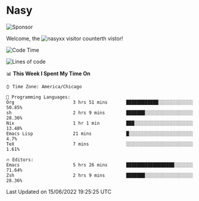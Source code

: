 # Nasy

<!--
<p align="center">
<img height="200" src="https://github-readme-stats.vercel.app/api?username=nasyxx&count_private=true&show_icons=true&theme=dracula&include_all_commits=true"/>
<img height="200" src="https://github-readme-stats.vercel.app/api/top-langs/?username=nasyxx&theme=dracula&hide=html,jupyter+notebook&count_private=true&show_icons=true"/>
</p>

  
----------------
-->

![Sponsor](https://img.shields.io/static/v1.svg?label=Sponsor&message=%E2%9D%A4&logo=GitHub&style=flat&color=pink)
 
Welcome, the ![nasyxx visitor counter](https://count.getloli.com/get/@nasyxx?theme=rule34)th vistor!
 
<!--START_SECTION:waka-->
![Code Time](http://img.shields.io/badge/Code%20Time-2%2C481%20hrs%2015%20mins-blue)

![Lines of code](https://img.shields.io/badge/From%20Hello%20World%20I%27ve%20Written-5%20Million%20lines%20of%20code-blue)

📊 **This Week I Spent My Time On** 

```text
⌚︎ Time Zone: America/Chicago

💬 Programming Languages: 
Org                      3 hrs 51 mins       ████████████░░░░░░░░░░░░░   50.85% 
sh                       2 hrs 9 mins        ███████░░░░░░░░░░░░░░░░░░   28.36% 
Nix                      1 hr 1 min          ███░░░░░░░░░░░░░░░░░░░░░░   13.48% 
Emacs Lisp               21 mins             █░░░░░░░░░░░░░░░░░░░░░░░░   4.7% 
TeX                      7 mins              ░░░░░░░░░░░░░░░░░░░░░░░░░   1.61%

🔥 Editors: 
Emacs                    5 hrs 26 mins       ██████████████████░░░░░░░   71.64% 
Zsh                      2 hrs 9 mins        ███████░░░░░░░░░░░░░░░░░░   28.36%

```


 Last Updated on 15/06/2022 19:25:25 UTC
<!--END_SECTION:waka-->

<!-- ![visitors](https://visitor-badge.laobi.icu/badge?page_id=nasyxx.nasyxx) -->
